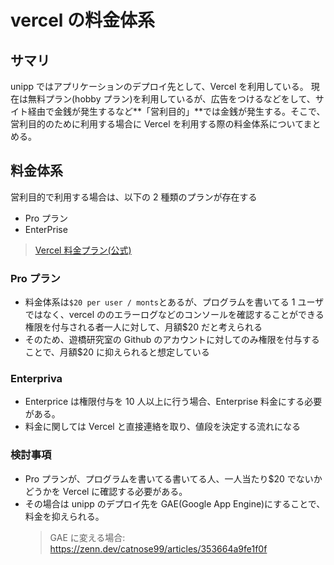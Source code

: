 # vercel の料金体系

## サマリ

unipp ではアプリケーションのデプロイ先として、Vercel を利用している。
現在は無料プラン(hobby プラン)を利用しているが、広告をつけるなどをして、サイト経由で金銭が発生するなど**「営利目的」**では金銭が発生する。そこで、営利目的のために利用する場合に Vercel を利用する際の料金体系についてまとめる。

## 料金体系

営利目的で利用する場合は、以下の 2 種類のプランが存在する

- Pro プラン
- EnterPrise

> [Vercel 料金プラン(公式)](https://vercel.com/pricing)

### Pro プラン

- 料金体系は`$20 per user / monts`とあるが、プログラムを書いてる 1 ユーザではなく、vercel ののエラーログなどのコンソールを確認することができる権限を付与される者一人に対して、月額$20 だと考えられる
- そのため、遊橋研究室の Github のアカウントに対してのみ権限を付与することで、月額$20 に抑えられると想定している

### Enterpriva

- Enterprice は権限付与を 10 人以上に行う場合、Enterprise 料金にする必要がある。
- 料金に関しては Vercel と直接連絡を取り、値段を決定する流れになる

### 検討事項

- Pro プランが、プログラムを書いてる書いてる人、一人当たり$20 でないかどうかを Vercel に確認する必要がある。
- その場合は unipp のデプロイ先を GAE(Google App Engine)にすることで、料金を抑えられる。
  > GAE に変える場合: https://zenn.dev/catnose99/articles/353664a9fe1f0f
